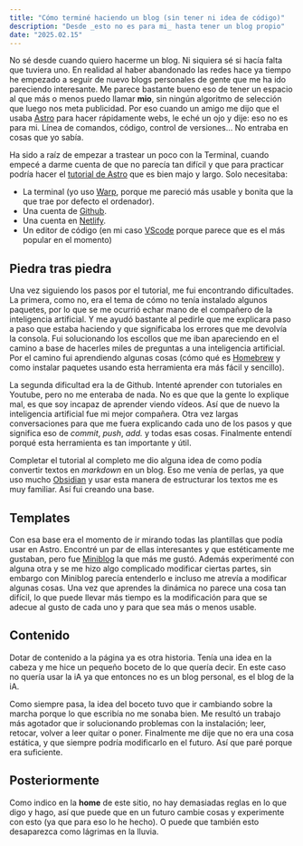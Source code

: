 ```yaml
---
title: "Cómo terminé haciendo un blog (sin tener ni idea de código)"
description: "Desde _esto no es para mi_ hasta tener un blog propio"
date: "2025.02.15"
---
```



No sé desde cuando quiero hacerme un blog. Ni siquiera sé si hacía falta que tuviera uno.
En realidad al haber abandonado las redes hace ya tiempo he empezado a seguir de nuevo blogs personales de gente que me ha ido pareciendo interesante. Me parece bastante bueno eso de tener un espacio al que más o menos puedo llamar **mio**, sin ningún algoritmo de selección que luego nos meta publicidad.
Por eso cuando un amigo me dijo que el usaba [Astro](https://astro.build/) para hacer rápidamente webs, le eché un ojo y dije: eso no es para mi. Línea de comandos, código, control de versiones… No entraba en cosas que yo sabía.

Ha sido a raíz de empezar a trastear un poco con la Terminal, cuando empecé a darme cuenta de que no parecía tan difícil y que para practicar podría hacer el [tutorial de Astro](https://docs.astro.build/en/tutorial/0-introduction/) que es bien majo y largo. Solo necesitaba:

- La terminal (yo uso [Warp](https://www.warp.dev/), porque me pareció más usable y bonita que la que trae por defecto el ordenador).
- Una cuenta de [Github](https://github.com). 
- Una cuenta en [Netlify](https://www.netlify.com/).
- Un editor de código (en mi caso [VScode](https://code.visualstudio.com/) porque parece que es el más popular en el momento)

## Piedra tras piedra

Una vez siguiendo los pasos por el tutorial, me fui encontrando dificultades. La primera, como no, era el tema de cómo no tenía instalado algunos paquetes, por lo que se me ocurrió echar mano de el compañero de la inteligencia artificial. Y me ayudó bastante al pedirle que me explicara paso a paso que estaba haciendo y que significaba los errores que me devolvía la consola. Fui solucionando los escollos que me iban apareciendo en el camino a base de hacerles miles de preguntas a una inteligencia artificial. Por el camino fui aprendiendo algunas cosas (cómo qué es [Homebrew](https://brew.sh/) y como instalar paquetes usando esta herramienta era más fácil y sencillo).

La segunda dificultad era la de Github. Intenté aprender con tutoriales en Youtube, pero no me enteraba de nada. No es que que la gente lo explique mal, es que soy incapaz de aprender viendo vídeos. Así que de nuevo la inteligencia artificial fue mi mejor compañera. Otra vez largas conversaciones para que me fuera explicando cada uno de los pasos y que significa eso de _commit_, _push_, _add._ y todas esas cosas. Finalmente entendí porqué esta herramienta es tan importante y útil.

Completar el tutorial al completo me dio alguna idea de como podía convertir textos en _markdown_ en un blog. Eso me venía de perlas, ya que uso mucho [Obsidian](https://obsidian.md/) y usar esta manera de estructurar los textos me es muy familiar. Así fui creando una base.

## Templates

Con esa base era el momento de ir mirando todas las plantillas que podía usar en Astro. Encontré un par de ellas interesantes y que estéticamente me gustaban, pero fue [Miniblog](https://miniblog.nicholasly.com/) la que más me gustó. Además experimenté con alguna otra y se me hizo algo complicado modificar ciertas partes, sin embargo con Miniblog parecía entenderlo e incluso me atrevía a modificar algunas cosas. Una vez que aprendes la dinámica no parece una cosa tan difícil, lo que puede llevar más tiempo es la modificación para que se adecue al gusto de cada uno y para que sea más o menos usable.

## Contenido

Dotar de contenido a la página ya es otra historia. Tenía una idea en la cabeza y me hice un pequeño boceto de lo que quería decir. En este caso no quería usar la iA ya que entonces no es un blog personal, es el blog de la iA.

Como siempre pasa, la idea del boceto tuvo que ir cambiando sobre la marcha porque lo que escribía no me sonaba bien. Me resultó un trabajo más agotador que ir solucionando problemas con la instalación; leer, retocar, volver a leer quitar o poner. Finalmente me dije que no era una cosa estática, y que siempre podría modificarlo en el futuro. Así que paré porque era suficiente.

## Posteriormente

Como indico en la **home** de este sitio, no hay demasiadas reglas en lo que digo y hago, así que puede que en un futuro cambie cosas y experimente con esto (ya que para eso lo he hecho). O puede que también esto desaparezca como lágrimas en la lluvia.